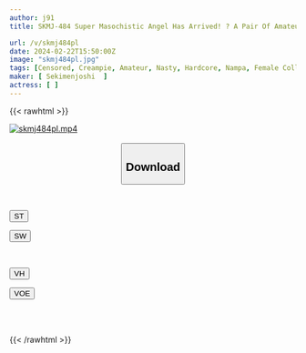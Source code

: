 ```yaml
---
author: j91
title: SKMJ-484 Super Masochistic Angel Has Arrived! ? A Pair Of Amateur College Girls On The Go Try Their First Masochistic Play! If You Can Do Something Harder Than Your Best Friend, You Will Receive A Prize Of 300,000 Yen! Spanking, Deep Throating, Choking, Slapping... M Awakens To The First Hard Play! As It Is, The Raw Dick Is Begging For Big Dick & Continuous Creampie SEX

url: /v/skmj484pl
date: 2024-02-22T15:50:00Z
image: "skmj484pl.jpg"
tags: [Censored, Creampie, Amateur, Nasty, Hardcore, Nampa, Female College Student, Deep Throating	]
maker: [ Sekimenjoshi  ]
actress: [ ]
---
```



{{< rawhtml >}}

<div class="video" data-videoid="BjPAAreAWjCyJy3">
    <a href="javascript:;">
        <img src="/v/skmj484pl/skmj484pl.jpg" width="WIDTH" height="HEIGHT" alt="skmj484pl.mp4" loading="lazy">
    </a>
</div>

<script type="text/javascript" src="https://j91.asia/asset/on-demand-st.js"></script>

<br>
  <link rel="stylesheet" href="https://j91.asia/asset/bs5.css">
  
  <center>
  <button class="btn btn-primary" type="button" data-bs-toggle="collapse" data-bs-target=".multi-collapse" aria-expanded="false" aria-controls="multiCollapseExample1 multiCollapseExample2"><h2>Download</h2></button></center>
</p>
<div class="row">
  <div class="col">
    <div class="collapse multi-collapse" id="multiCollapseExample1">
      <div class="card card-body">
	      	      <br>
<div class="buttons">  
<p><a href="https://streamtape.to/v/BjPAAreAWjCyJy3" target="_blank"><button class="btn-hover color-3"><i class="fa fa-download"></i> ST</button></a></p>
<p><a href="https://cdnwish.com/g3999yjjxuw1" target="_blank"><button class="btn-hover color-2"><i class="fa fa-download"></i> SW</button></a></p></div>
    </div>
  </div>
</div>
  <div class="col">
    <div class="collapse multi-collapse" id="multiCollapseExample2">
      <div class="card card-body">
	      <br>
<div class="buttons">
<p><a href="https://vidhidepro.com/f/h7fwiij0m43x"><button class="btn-hover color-9"><i class="fa fa-download"></i> VH</button></a></p>
<p><a href="https://voe.sx/py92tyasfzyo"><button class="btn-hover color-8"><i class="fa fa-download"></i> VOE</button></a></p></div>
<br><br>
      </div>
    </div>
  </div>
</div>

{{< /rawhtml >}}